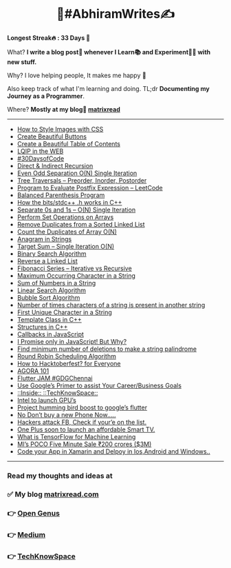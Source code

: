<h1 align="center">
	📰#AbhiramWrites✍
</h1>

<strong>Longest Streak🔥 : 33 Days 🥳</strong>

What? <strong>I write a blog post💖 whenever I Learn📚 and Experiment👨‍🚀 with new stuff.</strong>

Why? I love helping people, It makes me happy 🙂

Also keep track of what I'm learning and doing. TL;dr <strong>Documenting my Journey as a Programmer</strong>.

Where? <strong>Mostly at my blog🚀 <a href="matrixread.com">matrixread</a></strong>

***

<!-- BLOG-POST-LIST:START -->
- [How to Style Images with CSS](https://matrixread.com/how-to-style-images-with-css/)
- [Create Beautiful Buttons](https://matrixread.com/create-beautiful-buttons/)
- [Create a Beautiful Table of Contents](https://matrixread.com/create-a-beautiful-table-of-contents/)
- [LQIP in the WEB](https://matrixread.com/lqip-in-the-web/)
- [#30DaysofCode](https://matrixread.com/30daysofcode/)
- [Direct & Indirect Recursion](https://matrixread.com/direct-indirect-recursion/)
- [Even Odd Separation O(N) Single Iteration](https://matrixread.com/even-odd-separation-on-single-iteration/)
- [Tree Traversals – Preorder, Inorder, Postorder](https://matrixread.com/tree-traversals-preorder-inorder-postorder/)
- [Program to Evaluate Postfix Expression – LeetCode](https://matrixread.com/program-to-evaluate-postfix-expression-leetcode/)
- [Balanced Parenthesis Program](https://matrixread.com/balanced-parenthesis-program/)
- [How the bits/stdc++ .h works in C++](https://matrixread.com/how-the-bits-stdc-h-works-in-c/)
- [Separate 0s and 1s – O(N) Single Iteration](https://matrixread.com/separate-0s-and-1s-on-single-iteration/)
- [Perform Set Operations on Arrays](https://matrixread.com/perform-set-operations-on-arrays/)
- [Remove Duplicates from a Sorted Linked List](https://matrixread.com/remove-duplicates-from-a-sorted-linked-list/)
- [Count the Duplicates of Array O(N)](https://matrixread.com/count-the-duplicates-of-array-on/)
- [Anagram in Strings](https://matrixread.com/anagram-in-strings/)
- [Target Sum – Single Iteration O(N)](https://matrixread.com/target-sum-single-iteration/)
- [Binary Search Algorithm](https://matrixread.com/binary-search-algorithm/)
- [Reverse a Linked List](https://matrixread.com/reverse-a-linked-list/)
- [Fibonacci Series – Iterative vs Recursive](https://matrixread.com/fibonacci-series-iterative-vs-recursive/)
- [Maximum Occurring Character in a String](https://matrixread.com/maximum-occurring-character-in-a-string/)
- [Sum of Numbers in a String](https://matrixread.com/sum-of-numbers-in-a-string/)
- [Linear Search Algorithm](https://matrixread.com/linear-search-algorithm/)
- [Bubble Sort Algorithm](https://matrixread.com/bubble-sort-algorithm/)
- [Number of times characters of a string is present in another string](https://iq.opengenus.org/number-of-common-characters/)
- [First Unique Character in a String](https://iq.opengenus.org/first-unique-character-in-string/)
- [Template Class in C++](https://iq.opengenus.org/template-class-in-cpp/)
- [Structures in C++](https://iq.opengenus.org/structures-in-cpp/)
- [Callbacks in JavaScript](https://iq.opengenus.org/callbacks-in-javascript/)
- [I Promise only in JavaScript! But Why?](https://iq.opengenus.org/promises-in-javascript/)
- [Find minimum number of deletions to make a string palindrome](https://iq.opengenus.org/minimum-deletions-to-make-string-palindrome/)
- [Round Robin Scheduling Algorithm](https://iq.opengenus.org/round-robin-scheduling/)
- [How to Hacktoberfest? for Everyone](https://medium.com/@abhiram.reddy/how-to-hacktoberfest-for-everyone-7e15041d0e65?source=rss-749059a17694------2)
- [AGORA 101](https://medium.com/fnplus/agora-101-4805256a25ff?source=rss-749059a17694------2)
- [Flutter JAM #GDGChennai](https://medium.com/fnplus/flutter-jam-gdgchennai-b36f8539c7fb?source=rss-749059a17694------2)
- [Use Google’s Primer to assist Your Career/Business Goals](https://techknowspace.wordpress.com/2019/02/05/use-googles-primer-to-assist-your-career-business-goals/)
- [::Inside::                                       ::TechKnowSpace::](https://techknowspace.wordpress.com/2019/01/01/inside-techknowspace/)
- [Intel to launch GPU’s](https://techknowspace.wordpress.com/2018/12/26/intel-to-launch-gpus/)
- [Project humming bird boost to google’s flutter](https://techknowspace.wordpress.com/2018/12/10/flutter/)
- [No Don’t buy a new Phone Now…..](https://techknowspace.wordpress.com/2018/11/28/no-dont-buy-a-new-phone-now/)
- [Hackers attack FB, Check if your’e on the list.](https://techknowspace.wordpress.com/2018/10/13/hackers-attack-fb-check-if-youre-on-the-list/)
- [One Plus soon to launch an affordable Smart TV.](https://techknowspace.wordpress.com/2018/09/18/one-plus-working-on-an-affordable-smart-tv/)
- [What is TensorFlow for Machine Learning](https://techknowspace.wordpress.com/2018/09/11/what-is-tensorflow-for-machine-learning/)
- [MI’s POCO Five Minute Sale ₹200 crores ($3M)](https://techknowspace.wordpress.com/2018/09/04/mis-poco-five-minute-sale-%e2%82%b9200-crores-3m/)
- [Code your App in Xamarin and Delpoy in Ios,Android and Windows..](https://techknowspace.wordpress.com/2018/09/03/code-your-app-in-xamarin-and-delpoy-in-iosandroid-and-windows/)
<!-- BLOG-POST-LIST:END -->

***
### Read my thoughts and ideas at

### ✅ My blog [matrixread.com](https://matrixread.com/author/abhiramreddy31/)

### 👉 [Open Genus](https://iq.opengenus.org/author/abhiram/)

### 👉 [Medium](https://medium.com/@abhiram.reddy)

### 👉 [TechKnowSpace](https://techknowspace.wordpress.com/author/abhiramreddy31/)

